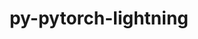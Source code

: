 ---
title: "py-pytorch-lightning"
layout: cache
categories: [package, develop]
meta: {"compilers": ["gcc@11.4.0", "none"], "num_specs": 167, "num_specs_by_stack": {"e4s": 11, "e4s-neoverse_v1": 4, "ml-darwin-aarch64-mps": 21, "ml-linux-aarch64-cpu": 33, "ml-linux-aarch64-cuda": 33, "ml-linux-x86_64-cpu": 31, "ml-linux-x86_64-cuda": 34, "root": 167}, "oss": ["sequoia", "ubuntu22.04", "ubuntu24.04"], "platforms": ["darwin", "linux"], "stacks": ["e4s", "e4s-neoverse_v1", "ml-darwin-aarch64-mps", "ml-linux-aarch64-cpu", "ml-linux-aarch64-cuda", "ml-linux-x86_64-cpu", "ml-linux-x86_64-cuda", "root"], "targets": ["aarch64", "neoverse_v1", "x86_64_v3"], "versions": ["1.5.3", "2.0.7"]}
spec_details: [{"compiler": "none", "hash": "2afbds3yz6stb7mrczzhcwknqjn3fd65", "os": "ubuntu24.04", "platform": "linux", "size": "-", "stacks": ["ml-linux-aarch64-cuda", "root"], "target": "aarch64", "variants": ["build_system=python_pip"], "versions": ["1.5.3"]}, {"compiler": "none", "hash": "2b7nzkyosefo2ufkt7k3k4jrxf6alq6r", "os": "ubuntu24.04", "platform": "linux", "size": "-", "stacks": ["ml-linux-aarch64-cuda", "root"], "target": "aarch64", "variants": ["build_system=python_pip"], "versions": ["2.0.7"]}, {"compiler": "none", "hash": "2dgoz4xaqrnf76hr2zn5sij3i7rnzjo2", "os": "ubuntu24.04", "platform": "linux", "size": "-", "stacks": ["ml-linux-x86_64-cuda", "root"], "target": "x86_64_v3", "variants": ["build_system=python_pip"], "versions": ["1.5.3"]}, {"compiler": "none", "hash": "2nfworkmccnumfcaohhqztourlml6hhp", "os": "sequoia", "platform": "darwin", "size": "-", "stacks": ["ml-darwin-aarch64-mps", "root"], "target": "aarch64", "variants": ["build_system=python_pip"], "versions": ["2.0.7"]}, {"compiler": "none", "hash": "2qdurefutwgqtovubkdujokvhhqtnbg7", "os": "ubuntu24.04", "platform": "linux", "size": "-", "stacks": ["ml-linux-x86_64-cuda", "root"], "target": "x86_64_v3", "variants": ["build_system=python_pip"], "versions": ["2.0.7"]}, {"compiler": "none", "hash": "2uz6qxc3ze5mdvrbsapakvqdpmj2gtiz", "os": "ubuntu24.04", "platform": "linux", "size": "-", "stacks": ["ml-linux-x86_64-cpu", "root"], "target": "x86_64_v3", "variants": ["build_system=python_pip"], "versions": ["1.5.3"]}, {"compiler": "none", "hash": "2vcr5rtn3zolndcjgkgcwiftovsqytot", "os": "ubuntu24.04", "platform": "linux", "size": "-", "stacks": ["ml-linux-aarch64-cpu", "root"], "target": "aarch64", "variants": ["build_system=python_pip"], "versions": ["1.5.3"]}, {"compiler": "none", "hash": "35rt2ndt2ha4ig4jem2kc6bvtaklre6u", "os": "ubuntu24.04", "platform": "linux", "size": "-", "stacks": ["ml-linux-x86_64-cpu", "root"], "target": "x86_64_v3", "variants": ["build_system=python_pip"], "versions": ["2.0.7"]}, {"compiler": "none", "hash": "37rr42poujeix23gy5z22sdierzgc6i2", "os": "ubuntu24.04", "platform": "linux", "size": "-", "stacks": ["ml-linux-x86_64-cpu", "root"], "target": "x86_64_v3", "variants": ["build_system=python_pip"], "versions": ["2.0.7"]}, {"compiler": "none", "hash": "3bfpnec2yla62mrhvhn5offhkei6qnrx", "os": "ubuntu24.04", "platform": "linux", "size": "-", "stacks": ["ml-linux-x86_64-cuda", "root"], "target": "x86_64_v3", "variants": ["build_system=python_pip"], "versions": ["1.5.3"]}, {"compiler": "none", "hash": "3exifile4gpjb674lmxvqznqgqkb2ejy", "os": "ubuntu24.04", "platform": "linux", "size": "-", "stacks": ["ml-linux-x86_64-cpu", "root"], "target": "x86_64_v3", "variants": ["build_system=python_pip"], "versions": ["2.0.7"]}, {"compiler": "none", "hash": "3js6dmmiux2qrpz5jzhrjl4x3uro3vmx", "os": "ubuntu24.04", "platform": "linux", "size": "-", "stacks": ["ml-linux-x86_64-cuda", "root"], "target": "x86_64_v3", "variants": ["build_system=python_pip"], "versions": ["2.0.7"]}, {"compiler": "none", "hash": "3nriu66kp7anaolxkxew4xgsnfwy3ytx", "os": "ubuntu24.04", "platform": "linux", "size": "-", "stacks": ["ml-linux-aarch64-cpu", "root"], "target": "aarch64", "variants": ["build_system=python_pip"], "versions": ["2.0.7"]}, {"compiler": "none", "hash": "3t53bhktmdaabxsgkpijyjpf2vdblkvq", "os": "ubuntu24.04", "platform": "linux", "size": "-", "stacks": ["ml-linux-x86_64-cuda", "root"], "target": "x86_64_v3", "variants": ["build_system=python_pip"], "versions": ["2.0.7"]}, {"compiler": "none", "hash": "465h5gb7qr3fwj2mxtv5lrycy357hjui", "os": "ubuntu24.04", "platform": "linux", "size": "-", "stacks": ["ml-linux-x86_64-cuda", "root"], "target": "x86_64_v3", "variants": ["build_system=python_pip"], "versions": ["1.5.3"]}, {"compiler": "none", "hash": "47fpz3rbw2cmbhtnkpdte4pusipnlwnu", "os": "ubuntu24.04", "platform": "linux", "size": "-", "stacks": ["ml-linux-aarch64-cuda", "root"], "target": "aarch64", "variants": ["build_system=python_pip"], "versions": ["2.0.7"]}, {"compiler": "none", "hash": "4dog43ufuz3uzuj7xtsdr3pyl33uo46s", "os": "ubuntu24.04", "platform": "linux", "size": "-", "stacks": ["ml-linux-aarch64-cuda", "root"], "target": "aarch64", "variants": ["build_system=python_pip"], "versions": ["2.0.7"]}, {"compiler": "none", "hash": "4dypehifdypj5vvcv4imwdbc63inb375", "os": "ubuntu24.04", "platform": "linux", "size": "-", "stacks": ["ml-linux-x86_64-cpu", "root"], "target": "x86_64_v3", "variants": ["build_system=python_pip"], "versions": ["2.0.7"]}, {"compiler": "none", "hash": "4fjrupaonvqo43a7xqadadtyhrf2yytm", "os": "ubuntu24.04", "platform": "linux", "size": "-", "stacks": ["ml-linux-x86_64-cuda", "root"], "target": "x86_64_v3", "variants": ["build_system=python_pip"], "versions": ["2.0.7"]}, {"compiler": "none", "hash": "4iosgehjrjnevdg6coretlm5atvzfqa5", "os": "ubuntu24.04", "platform": "linux", "size": "-", "stacks": ["ml-linux-aarch64-cpu", "root"], "target": "aarch64", "variants": ["build_system=python_pip"], "versions": ["2.0.7"]}, {"compiler": "none", "hash": "4ukm5vqeityctuzl2s4d6sj25zgjchb6", "os": "ubuntu22.04", "platform": "linux", "size": "-", "stacks": ["e4s", "root"], "target": "x86_64_v3", "variants": ["build_system=python_pip"], "versions": ["1.5.3"]}, {"compiler": "none", "hash": "56yjhzjnvbdcsht4omqxuumrr27itnvw", "os": "ubuntu24.04", "platform": "linux", "size": "-", "stacks": ["ml-linux-aarch64-cpu", "root"], "target": "aarch64", "variants": ["build_system=python_pip"], "versions": ["2.0.7"]}, {"compiler": "none", "hash": "5fkacywoscludnklpc6c3jbiqs7lzx42", "os": "ubuntu24.04", "platform": "linux", "size": "-", "stacks": ["ml-linux-x86_64-cuda", "root"], "target": "x86_64_v3", "variants": ["build_system=python_pip"], "versions": ["2.0.7"]}, {"compiler": "none", "hash": "5gw6ekuxoqyzrad2432ycyxkkhzolrl2", "os": "ubuntu24.04", "platform": "linux", "size": "-", "stacks": ["ml-linux-aarch64-cuda", "root"], "target": "aarch64", "variants": ["build_system=python_pip"], "versions": ["1.5.3"]}, {"compiler": "none", "hash": "5hjhsany2owrqn3huvgtpjsndhfmuyc7", "os": "ubuntu24.04", "platform": "linux", "size": "-", "stacks": ["ml-linux-aarch64-cpu", "root"], "target": "aarch64", "variants": ["build_system=python_pip"], "versions": ["2.0.7"]}, {"compiler": "gcc@11.4.0", "hash": "5uwadtsv2rbncmz6v7ww5jrmvbaam562", "os": "ubuntu22.04", "platform": "linux", "size": "-", "stacks": ["e4s-neoverse_v1", "root"], "target": "neoverse_v1", "variants": ["build_system=python_pip"], "versions": ["1.5.3"]}, {"compiler": "none", "hash": "5wghyhukvowspv5dybqnrjz24lwna7fk", "os": "ubuntu22.04", "platform": "linux", "size": "-", "stacks": ["e4s", "root"], "target": "x86_64_v3", "variants": ["build_system=python_pip"], "versions": ["1.5.3"]}, {"compiler": "none", "hash": "64j462fos4rhk37mkkpaihqsw4avbtkq", "os": "ubuntu24.04", "platform": "linux", "size": "-", "stacks": ["ml-linux-aarch64-cpu", "root"], "target": "aarch64", "variants": ["build_system=python_pip"], "versions": ["2.0.7"]}, {"compiler": "none", "hash": "6a7mza7xxuh66trzjgke4763qpperfrb", "os": "ubuntu24.04", "platform": "linux", "size": "-", "stacks": ["ml-linux-aarch64-cpu", "root"], "target": "aarch64", "variants": ["build_system=python_pip"], "versions": ["2.0.7"]}, {"compiler": "none", "hash": "6ed4ko22ye3ebhhjy2y364bjbigq6how", "os": "ubuntu24.04", "platform": "linux", "size": "-", "stacks": ["ml-linux-x86_64-cuda", "root"], "target": "x86_64_v3", "variants": ["build_system=python_pip"], "versions": ["2.0.7"]}, {"compiler": "none", "hash": "6jdse7bymspp5abvzgd5pj7icrkog5tb", "os": "ubuntu24.04", "platform": "linux", "size": "-", "stacks": ["ml-linux-x86_64-cuda", "root"], "target": "x86_64_v3", "variants": ["build_system=python_pip"], "versions": ["1.5.3"]}, {"compiler": "none", "hash": "6v2k2uou5wp5cqntq7bvkig667hp4p52", "os": "ubuntu24.04", "platform": "linux", "size": "-", "stacks": ["ml-linux-x86_64-cpu", "root"], "target": "x86_64_v3", "variants": ["build_system=python_pip"], "versions": ["2.0.7"]}, {"compiler": "none", "hash": "6waszs3xewudvgrtibqtd2xmenuznxgg", "os": "sequoia", "platform": "darwin", "size": "-", "stacks": ["ml-darwin-aarch64-mps", "root"], "target": "aarch64", "variants": ["build_system=python_pip"], "versions": ["2.0.7"]}, {"compiler": "none", "hash": "7fra3tgg5isbntzkpvey6lmgjrapps53", "os": "sequoia", "platform": "darwin", "size": "-", "stacks": ["ml-darwin-aarch64-mps", "root"], "target": "aarch64", "variants": ["build_system=python_pip"], "versions": ["2.0.7"]}, {"compiler": "none", "hash": "7mkk7kqncdu625ylwt5pfjhotcycerog", "os": "ubuntu24.04", "platform": "linux", "size": "-", "stacks": ["ml-linux-aarch64-cpu", "root"], "target": "aarch64", "variants": ["build_system=python_pip"], "versions": ["2.0.7"]}, {"compiler": "none", "hash": "7qm6zz5sjkj3bmorjp7gsnqd2f5uhoy5", "os": "ubuntu24.04", "platform": "linux", "size": "-", "stacks": ["ml-linux-aarch64-cpu", "root"], "target": "aarch64", "variants": ["build_system=python_pip"], "versions": ["1.5.3"]}, {"compiler": "none", "hash": "7sv7mhkwhkvcjw3cbmau35x6yhetee7c", "os": "ubuntu24.04", "platform": "linux", "size": "-", "stacks": ["ml-linux-aarch64-cpu", "root"], "target": "aarch64", "variants": ["build_system=python_pip"], "versions": ["2.0.7"]}, {"compiler": "none", "hash": "7uilam6dgij556kkpmfc5lliblq4jdxi", "os": "ubuntu22.04", "platform": "linux", "size": "-", "stacks": ["e4s", "root"], "target": "x86_64_v3", "variants": ["build_system=python_pip"], "versions": ["1.5.3"]}, {"compiler": "none", "hash": "7wbybbytbio7tdefass6ehgfvgo6w7wg", "os": "ubuntu24.04", "platform": "linux", "size": "-", "stacks": ["ml-linux-x86_64-cpu", "root"], "target": "x86_64_v3", "variants": ["build_system=python_pip"], "versions": ["1.5.3"]}, {"compiler": "none", "hash": "7ybtcjv73wweiam6vmhkw2f7dln3lhbf", "os": "ubuntu24.04", "platform": "linux", "size": "-", "stacks": ["ml-linux-x86_64-cuda", "root"], "target": "x86_64_v3", "variants": ["build_system=python_pip"], "versions": ["2.0.7"]}, {"compiler": "none", "hash": "a2cmm3ypxvfrdgdeg6a3xbqnzz4j6stf", "os": "ubuntu24.04", "platform": "linux", "size": "-", "stacks": ["ml-linux-aarch64-cpu", "root"], "target": "aarch64", "variants": ["build_system=python_pip"], "versions": ["2.0.7"]}, {"compiler": "none", "hash": "afprwzr2nlwsnlypld567lbtqszcdt6p", "os": "ubuntu24.04", "platform": "linux", "size": "-", "stacks": ["ml-linux-x86_64-cuda", "root"], "target": "x86_64_v3", "variants": ["build_system=python_pip"], "versions": ["2.0.7"]}, {"compiler": "none", "hash": "aoebzj4hen5tkbosnhtqmf2mh2ek3feq", "os": "sequoia", "platform": "darwin", "size": "-", "stacks": ["ml-darwin-aarch64-mps", "root"], "target": "aarch64", "variants": ["build_system=python_pip"], "versions": ["2.0.7"]}, {"compiler": "none", "hash": "artyzfigwmyibkhnmqpiqy5bxlutyizj", "os": "sequoia", "platform": "darwin", "size": "-", "stacks": ["ml-darwin-aarch64-mps", "root"], "target": "aarch64", "variants": ["build_system=python_pip"], "versions": ["2.0.7"]}, {"compiler": "none", "hash": "awpdg5xmi5fdt2zpmyoasy6igxf4cbki", "os": "ubuntu24.04", "platform": "linux", "size": "-", "stacks": ["ml-linux-x86_64-cpu", "root"], "target": "x86_64_v3", "variants": ["build_system=python_pip"], "versions": ["1.5.3"]}, {"compiler": "none", "hash": "b3rtfu5ol24gexp54dc5daq4lcdw4nkh", "os": "ubuntu22.04", "platform": "linux", "size": "-", "stacks": ["e4s", "root"], "target": "x86_64_v3", "variants": ["build_system=python_pip"], "versions": ["1.5.3"]}, {"compiler": "none", "hash": "b4mbyyxegdwtcjezcxwg5ltwctgt6y33", "os": "ubuntu24.04", "platform": "linux", "size": "-", "stacks": ["ml-linux-aarch64-cuda", "root"], "target": "aarch64", "variants": ["build_system=python_pip"], "versions": ["2.0.7"]}, {"compiler": "none", "hash": "b552cftbudkte4bgfic2t4pbletgmssh", "os": "ubuntu24.04", "platform": "linux", "size": "-", "stacks": ["ml-linux-x86_64-cuda", "root"], "target": "x86_64_v3", "variants": ["build_system=python_pip"], "versions": ["1.5.3"]}, {"compiler": "none", "hash": "bdbdlwjpat7snos5a6vgkosn7z4brcdh", "os": "sequoia", "platform": "darwin", "size": "-", "stacks": ["ml-darwin-aarch64-mps", "root"], "target": "aarch64", "variants": ["build_system=python_pip"], "versions": ["2.0.7"]}, {"compiler": "none", "hash": "bpkc2kbuke5bboi2xc77gjrtqyncdzlk", "os": "sequoia", "platform": "darwin", "size": "-", "stacks": ["ml-darwin-aarch64-mps", "root"], "target": "aarch64", "variants": ["build_system=python_pip"], "versions": ["2.0.7"]}, {"compiler": "none", "hash": "bvjsdw7ue4ehqfu3z2zzzbpftikt3ufm", "os": "ubuntu22.04", "platform": "linux", "size": "-", "stacks": ["e4s", "root"], "target": "x86_64_v3", "variants": ["build_system=python_pip"], "versions": ["1.5.3"]}, {"compiler": "none", "hash": "c3ml5foffp3s7o6jog7zpql7uxibun7g", "os": "ubuntu22.04", "platform": "linux", "size": "-", "stacks": ["e4s", "root"], "target": "x86_64_v3", "variants": ["build_system=python_pip"], "versions": ["1.5.3"]}, {"compiler": "none", "hash": "cceekxvazxm47tv4yzhwvpj7ybovsgs7", "os": "ubuntu24.04", "platform": "linux", "size": "-", "stacks": ["ml-linux-x86_64-cuda", "root"], "target": "x86_64_v3", "variants": ["build_system=python_pip"], "versions": ["2.0.7"]}, {"compiler": "none", "hash": "cf3kbckr6yb4xaxpag3m4ls5xzdxgntv", "os": "ubuntu24.04", "platform": "linux", "size": "-", "stacks": ["ml-linux-aarch64-cuda", "root"], "target": "aarch64", "variants": ["build_system=python_pip"], "versions": ["2.0.7"]}, {"compiler": "none", "hash": "cjfgfg6mzlwmqputuanlkr3xazbapk26", "os": "ubuntu24.04", "platform": "linux", "size": "-", "stacks": ["ml-linux-x86_64-cpu", "root"], "target": "x86_64_v3", "variants": ["build_system=python_pip"], "versions": ["2.0.7"]}, {"compiler": "none", "hash": "cnuj5qpqfxqdar2ag2nozgcalyljf2ns", "os": "ubuntu24.04", "platform": "linux", "size": "-", "stacks": ["ml-linux-aarch64-cpu", "root"], "target": "aarch64", "variants": ["build_system=python_pip"], "versions": ["1.5.3"]}, {"compiler": "gcc@11.4.0", "hash": "csgsvxajb5pwqjklruwlo2et5fv56cxq", "os": "ubuntu22.04", "platform": "linux", "size": "-", "stacks": ["e4s-neoverse_v1", "root"], "target": "neoverse_v1", "variants": ["build_system=python_pip"], "versions": ["1.5.3"]}, {"compiler": "none", "hash": "cwtamchlskiylsz76otcuta7r4uf6fsc", "os": "ubuntu24.04", "platform": "linux", "size": "-", "stacks": ["ml-linux-x86_64-cpu", "root"], "target": "x86_64_v3", "variants": ["build_system=python_pip"], "versions": ["2.0.7"]}, {"compiler": "none", "hash": "d55hrdfzan22ie2vy5pyk75tdhydcwm6", "os": "ubuntu24.04", "platform": "linux", "size": "-", "stacks": ["ml-linux-x86_64-cpu", "root"], "target": "x86_64_v3", "variants": ["build_system=python_pip"], "versions": ["1.5.3"]}, {"compiler": "none", "hash": "d5rsbwaplh66pryyuumoifp3qzcg5kma", "os": "ubuntu24.04", "platform": "linux", "size": "-", "stacks": ["ml-linux-aarch64-cpu", "root"], "target": "aarch64", "variants": ["build_system=python_pip"], "versions": ["1.5.3"]}, {"compiler": "none", "hash": "dsgujrdbgxa5tt5zbhkc2ggybmhnr2uh", "os": "ubuntu24.04", "platform": "linux", "size": "-", "stacks": ["ml-linux-aarch64-cpu", "root"], "target": "aarch64", "variants": ["build_system=python_pip"], "versions": ["2.0.7"]}, {"compiler": "none", "hash": "dvdsgqem7qpebxmgqjzgjzmxoc3hg4cb", "os": "ubuntu24.04", "platform": "linux", "size": "-", "stacks": ["ml-linux-aarch64-cpu", "root"], "target": "aarch64", "variants": ["build_system=python_pip"], "versions": ["2.0.7"]}, {"compiler": "none", "hash": "e7bk3gykfboi2wyp67tlgisabnpgg2vn", "os": "ubuntu24.04", "platform": "linux", "size": "-", "stacks": ["ml-linux-aarch64-cuda", "root"], "target": "aarch64", "variants": ["build_system=python_pip"], "versions": ["2.0.7"]}, {"compiler": "none", "hash": "efkrd67jcbtgejkh2djn5ljmgmbdirwi", "os": "ubuntu24.04", "platform": "linux", "size": "-", "stacks": ["ml-linux-x86_64-cpu", "root"], "target": "x86_64_v3", "variants": ["build_system=python_pip"], "versions": ["1.5.3"]}, {"compiler": "none", "hash": "eoocmehowfgdnbbmtmjaflykegmnoazg", "os": "ubuntu24.04", "platform": "linux", "size": "-", "stacks": ["ml-linux-aarch64-cuda", "root"], "target": "aarch64", "variants": ["build_system=python_pip"], "versions": ["2.0.7"]}, {"compiler": "none", "hash": "esstqxriarysl2uo3zudpa4nud57546j", "os": "ubuntu24.04", "platform": "linux", "size": "-", "stacks": ["ml-linux-x86_64-cuda", "root"], "target": "x86_64_v3", "variants": ["build_system=python_pip"], "versions": ["2.0.7"]}, {"compiler": "none", "hash": "evzxqc3uz2yjfl2lurekjaydz5dgc24u", "os": "ubuntu24.04", "platform": "linux", "size": "-", "stacks": ["ml-linux-aarch64-cuda", "root"], "target": "aarch64", "variants": ["build_system=python_pip"], "versions": ["2.0.7"]}, {"compiler": "none", "hash": "fhmzvsmwws6ktyiyhj3fszgc2cm7gn2u", "os": "ubuntu24.04", "platform": "linux", "size": "-", "stacks": ["ml-linux-aarch64-cpu", "root"], "target": "aarch64", "variants": ["build_system=python_pip"], "versions": ["2.0.7"]}, {"compiler": "none", "hash": "fjvbqatmvdv362byqymy4t7jgavqen4u", "os": "ubuntu24.04", "platform": "linux", "size": "-", "stacks": ["ml-linux-aarch64-cuda", "root"], "target": "aarch64", "variants": ["build_system=python_pip"], "versions": ["1.5.3"]}, {"compiler": "none", "hash": "follda763tdcyhfmoxb3bxcafhcccghm", "os": "ubuntu24.04", "platform": "linux", "size": "-", "stacks": ["ml-linux-aarch64-cuda", "root"], "target": "aarch64", "variants": ["build_system=python_pip"], "versions": ["2.0.7"]}, {"compiler": "none", "hash": "fxvwibjpcrfv6n6mk5zgvn5yezliiaid", "os": "ubuntu24.04", "platform": "linux", "size": "-", "stacks": ["ml-linux-aarch64-cuda", "root"], "target": "aarch64", "variants": ["build_system=python_pip"], "versions": ["1.5.3"]}, {"compiler": "none", "hash": "g6anudoknt5bgrs7t3nv45hos3xwixp5", "os": "ubuntu24.04", "platform": "linux", "size": "-", "stacks": ["ml-linux-aarch64-cuda", "root"], "target": "aarch64", "variants": ["build_system=python_pip"], "versions": ["1.5.3"]}, {"compiler": "none", "hash": "gcz55sipfs7v22rkjek42qenltul2ntf", "os": "ubuntu24.04", "platform": "linux", "size": "-", "stacks": ["ml-linux-aarch64-cpu", "root"], "target": "aarch64", "variants": ["build_system=python_pip"], "versions": ["1.5.3"]}, {"compiler": "none", "hash": "ge5sjdcqdt6bffodedutdgovdzexarwp", "os": "ubuntu24.04", "platform": "linux", "size": "-", "stacks": ["ml-linux-aarch64-cpu", "root"], "target": "aarch64", "variants": ["build_system=python_pip"], "versions": ["2.0.7"]}, {"compiler": "none", "hash": "gmdifuwiidpj2vsu4qmwxkjr6q7iwylj", "os": "ubuntu24.04", "platform": "linux", "size": "-", "stacks": ["ml-linux-x86_64-cpu", "root"], "target": "x86_64_v3", "variants": ["build_system=python_pip"], "versions": ["2.0.7"]}, {"compiler": "none", "hash": "gnder4rs7qceezg34hqekep4bltf5gtb", "os": "ubuntu24.04", "platform": "linux", "size": "-", "stacks": ["ml-linux-x86_64-cuda", "root"], "target": "x86_64_v3", "variants": ["build_system=python_pip"], "versions": ["2.0.7"]}, {"compiler": "none", "hash": "gux27z2hyrlxpo7tumlsxzrwzwmgs7gr", "os": "ubuntu24.04", "platform": "linux", "size": "-", "stacks": ["ml-linux-x86_64-cuda", "root"], "target": "x86_64_v3", "variants": ["build_system=python_pip"], "versions": ["1.5.3"]}, {"compiler": "none", "hash": "gvo4sy5ssfwe7kj4tgzwrat45dkkskvo", "os": "sequoia", "platform": "darwin", "size": "-", "stacks": ["ml-darwin-aarch64-mps", "root"], "target": "aarch64", "variants": ["build_system=python_pip"], "versions": ["2.0.7"]}, {"compiler": "none", "hash": "gwqzpx3zvrvt5fjfze4hn2o2qbrtf73q", "os": "ubuntu24.04", "platform": "linux", "size": "-", "stacks": ["ml-linux-aarch64-cuda", "root"], "target": "aarch64", "variants": ["build_system=python_pip"], "versions": ["2.0.7"]}, {"compiler": "none", "hash": "h2xty3pydatp6s4xf6ugwidwakmpszph", "os": "ubuntu24.04", "platform": "linux", "size": "-", "stacks": ["ml-linux-aarch64-cpu", "root"], "target": "aarch64", "variants": ["build_system=python_pip"], "versions": ["2.0.7"]}, {"compiler": "none", "hash": "hcvikfrooapuucebpc7tip372oerwtga", "os": "ubuntu24.04", "platform": "linux", "size": "-", "stacks": ["ml-linux-x86_64-cpu", "root"], "target": "x86_64_v3", "variants": ["build_system=python_pip"], "versions": ["2.0.7"]}, {"compiler": "none", "hash": "hy23fcqtoclzutdb5qtlntlydw6zhubj", "os": "ubuntu24.04", "platform": "linux", "size": "-", "stacks": ["ml-linux-aarch64-cuda", "root"], "target": "aarch64", "variants": ["build_system=python_pip"], "versions": ["2.0.7"]}, {"compiler": "none", "hash": "hyw6ud5uggvvunlsmycsthl5fewduhsw", "os": "ubuntu24.04", "platform": "linux", "size": "-", "stacks": ["ml-linux-aarch64-cpu", "root"], "target": "aarch64", "variants": ["build_system=python_pip"], "versions": ["2.0.7"]}, {"compiler": "none", "hash": "i65he6g7ohb2n6rtr5qb3kesk5pq3m3v", "os": "sequoia", "platform": "darwin", "size": "-", "stacks": ["ml-darwin-aarch64-mps", "root"], "target": "aarch64", "variants": ["build_system=python_pip"], "versions": ["2.0.7"]}, {"compiler": "none", "hash": "ib4fcyke42rf6thyxlyal4eveuemog72", "os": "sequoia", "platform": "darwin", "size": "-", "stacks": ["ml-darwin-aarch64-mps", "root"], "target": "aarch64", "variants": ["build_system=python_pip"], "versions": ["2.0.7"]}, {"compiler": "none", "hash": "if4vuswloi2zrejwt2snjsy2wc3g6h4d", "os": "ubuntu24.04", "platform": "linux", "size": "-", "stacks": ["ml-linux-aarch64-cpu", "root"], "target": "aarch64", "variants": ["build_system=python_pip"], "versions": ["2.0.7"]}, {"compiler": "none", "hash": "ip3jnwcreokfcz3lb72wnca74nwkfuvw", "os": "ubuntu24.04", "platform": "linux", "size": "-", "stacks": ["ml-linux-x86_64-cuda", "root"], "target": "x86_64_v3", "variants": ["build_system=python_pip"], "versions": ["2.0.7"]}, {"compiler": "none", "hash": "ir4gv3jh2ayhqo6xtair7jqclxeilaup", "os": "ubuntu24.04", "platform": "linux", "size": "-", "stacks": ["ml-linux-x86_64-cpu", "root"], "target": "x86_64_v3", "variants": ["build_system=python_pip"], "versions": ["2.0.7"]}, {"compiler": "none", "hash": "j7ijxbihccvuvt62i6yvw2gqmb26pyea", "os": "ubuntu24.04", "platform": "linux", "size": "-", "stacks": ["ml-linux-x86_64-cpu", "root"], "target": "x86_64_v3", "variants": ["build_system=python_pip"], "versions": ["2.0.7"]}, {"compiler": "none", "hash": "jgel4sujuev2n56qteknc6id2avse73i", "os": "ubuntu24.04", "platform": "linux", "size": "-", "stacks": ["ml-linux-aarch64-cpu", "root"], "target": "aarch64", "variants": ["build_system=python_pip"], "versions": ["2.0.7"]}, {"compiler": "none", "hash": "jkbk42uij27iadzi53rak6z2smo5lpg4", "os": "ubuntu24.04", "platform": "linux", "size": "-", "stacks": ["ml-linux-aarch64-cpu", "root"], "target": "aarch64", "variants": ["build_system=python_pip"], "versions": ["1.5.3"]}, {"compiler": "none", "hash": "jl26s4wk7r76ykys3caunp64nrjvkmvf", "os": "ubuntu24.04", "platform": "linux", "size": "-", "stacks": ["ml-linux-aarch64-cpu", "root"], "target": "aarch64", "variants": ["build_system=python_pip"], "versions": ["2.0.7"]}, {"compiler": "none", "hash": "jnb4m5hmi2zglm6hhirn6nesxlcg56j2", "os": "sequoia", "platform": "darwin", "size": "-", "stacks": ["ml-darwin-aarch64-mps", "root"], "target": "aarch64", "variants": ["build_system=python_pip"], "versions": ["2.0.7"]}, {"compiler": "none", "hash": "jrfrar2jhmfrumdupa55m5rjhdu7axob", "os": "sequoia", "platform": "darwin", "size": "-", "stacks": ["ml-darwin-aarch64-mps", "root"], "target": "aarch64", "variants": ["build_system=python_pip"], "versions": ["2.0.7"]}, {"compiler": "none", "hash": "jtqybwsari4wkt7errk5htb3wvct7ypv", "os": "ubuntu24.04", "platform": "linux", "size": "-", "stacks": ["ml-linux-aarch64-cuda", "root"], "target": "aarch64", "variants": ["build_system=python_pip"], "versions": ["2.0.7"]}, {"compiler": "none", "hash": "jvrrt5wvzbrklaupeoor55x3k2qlscq4", "os": "ubuntu24.04", "platform": "linux", "size": "-", "stacks": ["ml-linux-x86_64-cpu", "root"], "target": "x86_64_v3", "variants": ["build_system=python_pip"], "versions": ["2.0.7"]}, {"compiler": "none", "hash": "kak3a7t64wdul7iq7hskt2rlhnpydwe5", "os": "ubuntu24.04", "platform": "linux", "size": "-", "stacks": ["ml-linux-aarch64-cuda", "root"], "target": "aarch64", "variants": ["build_system=python_pip"], "versions": ["1.5.3"]}, {"compiler": "none", "hash": "kcca2rmy4yp2olwshfm7g7k7s5pukkuh", "os": "ubuntu24.04", "platform": "linux", "size": "-", "stacks": ["ml-linux-aarch64-cpu", "root"], "target": "aarch64", "variants": ["build_system=python_pip"], "versions": ["2.0.7"]}, {"compiler": "none", "hash": "kcp6kbvhbokozubeuzkmwhjfqiid6ii3", "os": "ubuntu24.04", "platform": "linux", "size": "-", "stacks": ["ml-linux-aarch64-cpu", "root"], "target": "aarch64", "variants": ["build_system=python_pip"], "versions": ["2.0.7"]}, {"compiler": "none", "hash": "koduefe4qdx6bb3k2zpkucte3udhzhls", "os": "ubuntu24.04", "platform": "linux", "size": "-", "stacks": ["ml-linux-x86_64-cuda", "root"], "target": "x86_64_v3", "variants": ["build_system=python_pip"], "versions": ["2.0.7"]}, {"compiler": "gcc@11.4.0", "hash": "kt7ny36wg7bt7bwxombphhp7petq2etu", "os": "ubuntu22.04", "platform": "linux", "size": "-", "stacks": ["e4s-neoverse_v1", "root"], "target": "neoverse_v1", "variants": ["build_system=python_pip"], "versions": ["1.5.3"]}, {"compiler": "none", "hash": "l2yt67ehoanam4p7pdbob5rqipyru2rn", "os": "ubuntu24.04", "platform": "linux", "size": "-", "stacks": ["ml-linux-aarch64-cuda", "root"], "target": "aarch64", "variants": ["build_system=python_pip"], "versions": ["1.5.3"]}, {"compiler": "none", "hash": "l42owr4dijeq46f4jgzjno4gxrlacuwb", "os": "ubuntu24.04", "platform": "linux", "size": "-", "stacks": ["ml-linux-aarch64-cpu", "root"], "target": "aarch64", "variants": ["build_system=python_pip"], "versions": ["1.5.3"]}, {"compiler": "none", "hash": "l7k6gkcrkc7e2yckk423vu7hmkklcvvl", "os": "ubuntu24.04", "platform": "linux", "size": "-", "stacks": ["ml-linux-x86_64-cuda", "root"], "target": "x86_64_v3", "variants": ["build_system=python_pip"], "versions": ["1.5.3"]}, {"compiler": "none", "hash": "la7zva5xvxd3jothxxmjr3uicmqdvwqn", "os": "ubuntu24.04", "platform": "linux", "size": "-", "stacks": ["ml-linux-aarch64-cuda", "root"], "target": "aarch64", "variants": ["build_system=python_pip"], "versions": ["1.5.3"]}, {"compiler": "none", "hash": "lcgd7zadaojm2sqgbfaolpcnf2tzkwxi", "os": "ubuntu24.04", "platform": "linux", "size": "-", "stacks": ["ml-linux-x86_64-cpu", "root"], "target": "x86_64_v3", "variants": ["build_system=python_pip"], "versions": ["2.0.7"]}, {"compiler": "none", "hash": "ldin7vmiwbdzdf5aigfsbjc6qz6guk4n", "os": "ubuntu24.04", "platform": "linux", "size": "-", "stacks": ["ml-linux-aarch64-cuda", "root"], "target": "aarch64", "variants": ["build_system=python_pip"], "versions": ["2.0.7"]}, {"compiler": "none", "hash": "lgywww2pvb7mij67gebufcfeiiyidkaw", "os": "ubuntu24.04", "platform": "linux", "size": "-", "stacks": ["ml-linux-aarch64-cuda", "root"], "target": "aarch64", "variants": ["build_system=python_pip"], "versions": ["2.0.7"]}, {"compiler": "none", "hash": "ljme3mckb6umufbpwvfcye3o5ask6stv", "os": "ubuntu24.04", "platform": "linux", "size": "-", "stacks": ["ml-linux-aarch64-cpu", "root"], "target": "aarch64", "variants": ["build_system=python_pip"], "versions": ["1.5.3"]}, {"compiler": "none", "hash": "mjvprx3hrw4jhbk7o3r3qaaad4h4hptd", "os": "ubuntu24.04", "platform": "linux", "size": "-", "stacks": ["ml-linux-x86_64-cpu", "root"], "target": "x86_64_v3", "variants": ["build_system=python_pip"], "versions": ["2.0.7"]}, {"compiler": "gcc@11.4.0", "hash": "mkjl5sfzmohlrppnqanq6o4cgg6xkmmh", "os": "ubuntu22.04", "platform": "linux", "size": "-", "stacks": ["e4s-neoverse_v1", "root"], "target": "neoverse_v1", "variants": ["build_system=python_pip"], "versions": ["1.5.3"]}, {"compiler": "none", "hash": "mmb6yzawdtpphrzqsjgnkqxviq4xw4op", "os": "ubuntu24.04", "platform": "linux", "size": "-", "stacks": ["ml-linux-x86_64-cpu", "root"], "target": "x86_64_v3", "variants": ["build_system=python_pip"], "versions": ["2.0.7"]}, {"compiler": "none", "hash": "mumwywcb7ubc5th2cnfxfysamjjj2j4g", "os": "ubuntu24.04", "platform": "linux", "size": "-", "stacks": ["ml-linux-aarch64-cpu", "root"], "target": "aarch64", "variants": ["build_system=python_pip"], "versions": ["1.5.3"]}, {"compiler": "none", "hash": "nahaba7fml2va37frg25ty4s747pz5f7", "os": "ubuntu24.04", "platform": "linux", "size": "-", "stacks": ["ml-linux-x86_64-cpu", "root"], "target": "x86_64_v3", "variants": ["build_system=python_pip"], "versions": ["2.0.7"]}, {"compiler": "none", "hash": "nuaiieubsyzosuuzyzezelk5kvheuwoi", "os": "ubuntu24.04", "platform": "linux", "size": "-", "stacks": ["ml-linux-x86_64-cpu", "root"], "target": "x86_64_v3", "variants": ["build_system=python_pip"], "versions": ["2.0.7"]}, {"compiler": "none", "hash": "nwxdcnmrxu7hkifzxegz7mxplpro5okc", "os": "ubuntu24.04", "platform": "linux", "size": "-", "stacks": ["ml-linux-aarch64-cpu", "root"], "target": "aarch64", "variants": ["build_system=python_pip"], "versions": ["2.0.7"]}, {"compiler": "none", "hash": "nx3wt4y37huejn3irpucq27epy22qdat", "os": "ubuntu24.04", "platform": "linux", "size": "-", "stacks": ["ml-linux-aarch64-cuda", "root"], "target": "aarch64", "variants": ["build_system=python_pip"], "versions": ["2.0.7"]}, {"compiler": "none", "hash": "nxj27oxixpgjj56f6jximd3ala4jjewq", "os": "ubuntu24.04", "platform": "linux", "size": "-", "stacks": ["ml-linux-aarch64-cuda", "root"], "target": "aarch64", "variants": ["build_system=python_pip"], "versions": ["2.0.7"]}, {"compiler": "none", "hash": "nyrrv2z5n2n42vum3gf6j6qboydxpijs", "os": "sequoia", "platform": "darwin", "size": "-", "stacks": ["ml-darwin-aarch64-mps", "root"], "target": "aarch64", "variants": ["build_system=python_pip"], "versions": ["2.0.7"]}, {"compiler": "none", "hash": "o3yvw7z2ttc74yoxls2x6mimjvvsrylc", "os": "ubuntu24.04", "platform": "linux", "size": "-", "stacks": ["ml-linux-x86_64-cuda", "root"], "target": "x86_64_v3", "variants": ["build_system=python_pip"], "versions": ["2.0.7"]}, {"compiler": "none", "hash": "oml3guce474cjmuecbckjn5nhjxzdulc", "os": "sequoia", "platform": "darwin", "size": "-", "stacks": ["ml-darwin-aarch64-mps", "root"], "target": "aarch64", "variants": ["build_system=python_pip"], "versions": ["2.0.7"]}, {"compiler": "none", "hash": "oz52xeysmpvner7entm2m7ef6u4un6x3", "os": "ubuntu24.04", "platform": "linux", "size": "-", "stacks": ["ml-linux-x86_64-cpu", "root"], "target": "x86_64_v3", "variants": ["build_system=python_pip"], "versions": ["2.0.7"]}, {"compiler": "none", "hash": "puzvji4jit636oygg2g6dqtcbp6xgtye", "os": "ubuntu24.04", "platform": "linux", "size": "-", "stacks": ["ml-linux-aarch64-cpu", "root"], "target": "aarch64", "variants": ["build_system=python_pip"], "versions": ["1.5.3"]}, {"compiler": "none", "hash": "qar5jnmcqotiha2sdd25fnjox6lenaln", "os": "ubuntu22.04", "platform": "linux", "size": "-", "stacks": ["e4s", "root"], "target": "x86_64_v3", "variants": ["build_system=python_pip"], "versions": ["1.5.3"]}, {"compiler": "none", "hash": "qdssxfiohe52dcyey63s2g6pnpojhgq5", "os": "ubuntu24.04", "platform": "linux", "size": "-", "stacks": ["ml-linux-x86_64-cuda", "root"], "target": "x86_64_v3", "variants": ["build_system=python_pip"], "versions": ["2.0.7"]}, {"compiler": "none", "hash": "qnzpccgoakwje6nqcy3nxgaqtr5mzadc", "os": "ubuntu24.04", "platform": "linux", "size": "-", "stacks": ["ml-linux-aarch64-cuda", "root"], "target": "aarch64", "variants": ["build_system=python_pip"], "versions": ["2.0.7"]}, {"compiler": "none", "hash": "rhc4vrgcnonbtwuugcprcj5o6cad4nu4", "os": "ubuntu24.04", "platform": "linux", "size": "-", "stacks": ["ml-linux-x86_64-cpu", "root"], "target": "x86_64_v3", "variants": ["build_system=python_pip"], "versions": ["2.0.7"]}, {"compiler": "none", "hash": "rldyqg4tjealbp4c5psup4mbidvd4qvo", "os": "ubuntu24.04", "platform": "linux", "size": "-", "stacks": ["ml-linux-x86_64-cuda", "root"], "target": "x86_64_v3", "variants": ["build_system=python_pip"], "versions": ["2.0.7"]}, {"compiler": "none", "hash": "rm56c6np6iq2koqf5kpkkiem73ubxzee", "os": "ubuntu24.04", "platform": "linux", "size": "-", "stacks": ["ml-linux-x86_64-cuda", "root"], "target": "x86_64_v3", "variants": ["build_system=python_pip"], "versions": ["2.0.7"]}, {"compiler": "none", "hash": "rpuijjeqdixwixwa4kpevq5tzpzimv2b", "os": "ubuntu24.04", "platform": "linux", "size": "-", "stacks": ["ml-linux-x86_64-cpu", "root"], "target": "x86_64_v3", "variants": ["build_system=python_pip"], "versions": ["1.5.3"]}, {"compiler": "none", "hash": "rw7gv4uwnqv7smhjd2cg4amebwurlx7q", "os": "ubuntu24.04", "platform": "linux", "size": "-", "stacks": ["ml-linux-x86_64-cpu", "root"], "target": "x86_64_v3", "variants": ["build_system=python_pip"], "versions": ["2.0.7"]}, {"compiler": "none", "hash": "sbqupvkoitvg4okqjli46opiplb2cmy4", "os": "ubuntu24.04", "platform": "linux", "size": "-", "stacks": ["ml-linux-aarch64-cpu", "root"], "target": "aarch64", "variants": ["build_system=python_pip"], "versions": ["2.0.7"]}, {"compiler": "none", "hash": "scgucz3nyvmaorrr3wtv7ic5gs3c4dwp", "os": "ubuntu24.04", "platform": "linux", "size": "-", "stacks": ["ml-linux-aarch64-cuda", "root"], "target": "aarch64", "variants": ["build_system=python_pip"], "versions": ["1.5.3"]}, {"compiler": "none", "hash": "sjbnnxj6idbt7mbwubroeogwriexmaie", "os": "sequoia", "platform": "darwin", "size": "-", "stacks": ["ml-darwin-aarch64-mps", "root"], "target": "aarch64", "variants": ["build_system=python_pip"], "versions": ["2.0.7"]}, {"compiler": "none", "hash": "sm32ks3dfzrut6clt42x4mcdqybekeaw", "os": "sequoia", "platform": "darwin", "size": "-", "stacks": ["ml-darwin-aarch64-mps", "root"], "target": "aarch64", "variants": ["build_system=python_pip"], "versions": ["2.0.7"]}, {"compiler": "none", "hash": "sooyytey6kg7xpgkhtrcy5c4ssqu62fi", "os": "sequoia", "platform": "darwin", "size": "-", "stacks": ["ml-darwin-aarch64-mps", "root"], "target": "aarch64", "variants": ["build_system=python_pip"], "versions": ["2.0.7"]}, {"compiler": "none", "hash": "stv6c5wvxzytnmsoltn6igpk3rdypbua", "os": "ubuntu24.04", "platform": "linux", "size": "-", "stacks": ["ml-linux-x86_64-cpu", "root"], "target": "x86_64_v3", "variants": ["build_system=python_pip"], "versions": ["2.0.7"]}, {"compiler": "none", "hash": "suy2yyqrmh562fexiszeyb6o45r2dknk", "os": "ubuntu22.04", "platform": "linux", "size": "-", "stacks": ["e4s", "root"], "target": "x86_64_v3", "variants": ["build_system=python_pip"], "versions": ["1.5.3"]}, {"compiler": "none", "hash": "t4mgsghmypee44nbgzuuz5yzgivwx4q3", "os": "ubuntu24.04", "platform": "linux", "size": "-", "stacks": ["ml-linux-aarch64-cuda", "root"], "target": "aarch64", "variants": ["build_system=python_pip"], "versions": ["2.0.7"]}, {"compiler": "none", "hash": "tfeyl2ghezuyzvqco7qvhyusnntfkznu", "os": "ubuntu24.04", "platform": "linux", "size": "-", "stacks": ["ml-linux-x86_64-cuda", "root"], "target": "x86_64_v3", "variants": ["build_system=python_pip"], "versions": ["1.5.3"]}, {"compiler": "none", "hash": "thd4rcg36vm5qej2ffnpmwml2dg5tg5z", "os": "ubuntu24.04", "platform": "linux", "size": "-", "stacks": ["ml-linux-x86_64-cuda", "root"], "target": "x86_64_v3", "variants": ["build_system=python_pip"], "versions": ["1.5.3"]}, {"compiler": "none", "hash": "tijupatir3inyehtywiuuylqqqjqyafk", "os": "ubuntu24.04", "platform": "linux", "size": "-", "stacks": ["ml-linux-x86_64-cpu", "root"], "target": "x86_64_v3", "variants": ["build_system=python_pip"], "versions": ["1.5.3"]}, {"compiler": "none", "hash": "tu5hdx2wdaesy5g6b7hgmgd4yryc2g6m", "os": "sequoia", "platform": "darwin", "size": "-", "stacks": ["ml-darwin-aarch64-mps", "root"], "target": "aarch64", "variants": ["build_system=python_pip"], "versions": ["2.0.7"]}, {"compiler": "none", "hash": "txslaxnybcu36hqixuqdzcmmapwtwufr", "os": "ubuntu24.04", "platform": "linux", "size": "-", "stacks": ["ml-linux-x86_64-cuda", "root"], "target": "x86_64_v3", "variants": ["build_system=python_pip"], "versions": ["2.0.7"]}, {"compiler": "none", "hash": "u4icvauf5mmufe4ppsxylw6zsocsqucn", "os": "ubuntu24.04", "platform": "linux", "size": "-", "stacks": ["ml-linux-x86_64-cuda", "root"], "target": "x86_64_v3", "variants": ["build_system=python_pip"], "versions": ["1.5.3"]}, {"compiler": "none", "hash": "u6jynxzefoov5mjbvgpcmtx5da65xsqi", "os": "ubuntu24.04", "platform": "linux", "size": "-", "stacks": ["ml-linux-x86_64-cuda", "root"], "target": "x86_64_v3", "variants": ["build_system=python_pip"], "versions": ["2.0.7"]}, {"compiler": "none", "hash": "uu5dbwxtoe4qq3vijtz7tq7lnbit4zj2", "os": "ubuntu24.04", "platform": "linux", "size": "-", "stacks": ["ml-linux-x86_64-cuda", "root"], "target": "x86_64_v3", "variants": ["build_system=python_pip"], "versions": ["2.0.7"]}, {"compiler": "none", "hash": "uychdhfuwq5w2nzm6birkww6htqswnxz", "os": "sequoia", "platform": "darwin", "size": "-", "stacks": ["ml-darwin-aarch64-mps", "root"], "target": "aarch64", "variants": ["build_system=python_pip"], "versions": ["2.0.7"]}, {"compiler": "none", "hash": "v2wkn3vyhfwxpyeoh5cgbrlw452lplz6", "os": "sequoia", "platform": "darwin", "size": "-", "stacks": ["ml-darwin-aarch64-mps", "root"], "target": "aarch64", "variants": ["build_system=python_pip"], "versions": ["2.0.7"]}, {"compiler": "none", "hash": "vb73mqdsdue5x2xsmckab3bvvpakk75u", "os": "ubuntu24.04", "platform": "linux", "size": "-", "stacks": ["ml-linux-x86_64-cuda", "root"], "target": "x86_64_v3", "variants": ["build_system=python_pip"], "versions": ["1.5.3"]}, {"compiler": "none", "hash": "vltf3ilmigpuma7ubtpgyo6vrpfvd7pn", "os": "ubuntu24.04", "platform": "linux", "size": "-", "stacks": ["ml-linux-aarch64-cuda", "root"], "target": "aarch64", "variants": ["build_system=python_pip"], "versions": ["1.5.3"]}, {"compiler": "none", "hash": "vpgl4yfnwdf5ir7dfrdjl75qym45amfs", "os": "ubuntu24.04", "platform": "linux", "size": "-", "stacks": ["ml-linux-x86_64-cuda", "root"], "target": "x86_64_v3", "variants": ["build_system=python_pip"], "versions": ["2.0.7"]}, {"compiler": "none", "hash": "vvscw6x4336p4ceqqjak4x6xedps3rrw", "os": "ubuntu24.04", "platform": "linux", "size": "-", "stacks": ["ml-linux-aarch64-cuda", "root"], "target": "aarch64", "variants": ["build_system=python_pip"], "versions": ["2.0.7"]}, {"compiler": "none", "hash": "vxeeaufxncopdgl3njhyr4bpjpgacyq4", "os": "ubuntu24.04", "platform": "linux", "size": "-", "stacks": ["ml-linux-x86_64-cpu", "root"], "target": "x86_64_v3", "variants": ["build_system=python_pip"], "versions": ["1.5.3"]}, {"compiler": "none", "hash": "vynhllsdfqal5bvxzf27ty6prxckm5m7", "os": "ubuntu24.04", "platform": "linux", "size": "-", "stacks": ["ml-linux-x86_64-cuda", "root"], "target": "x86_64_v3", "variants": ["build_system=python_pip"], "versions": ["2.0.7"]}, {"compiler": "none", "hash": "ws5vztkgsczokyklikstd5ngkbsj3f2n", "os": "ubuntu24.04", "platform": "linux", "size": "-", "stacks": ["ml-linux-aarch64-cuda", "root"], "target": "aarch64", "variants": ["build_system=python_pip"], "versions": ["2.0.7"]}, {"compiler": "none", "hash": "wsjupmspj55fgy66xdq2kl3vjsp5oeko", "os": "ubuntu24.04", "platform": "linux", "size": "-", "stacks": ["ml-linux-aarch64-cpu", "root"], "target": "aarch64", "variants": ["build_system=python_pip"], "versions": ["1.5.3"]}, {"compiler": "none", "hash": "xdhndjaubihij4jnsefslguxtzlus3m4", "os": "ubuntu24.04", "platform": "linux", "size": "-", "stacks": ["ml-linux-aarch64-cuda", "root"], "target": "aarch64", "variants": ["build_system=python_pip"], "versions": ["1.5.3"]}, {"compiler": "none", "hash": "xm4w34u5gmetugqhyndx5kqft7xf7xpo", "os": "sequoia", "platform": "darwin", "size": "-", "stacks": ["ml-darwin-aarch64-mps", "root"], "target": "aarch64", "variants": ["build_system=python_pip"], "versions": ["2.0.7"]}, {"compiler": "none", "hash": "ymh7rfhbvo5faxefvfkjthzsq5jzdcvm", "os": "ubuntu24.04", "platform": "linux", "size": "-", "stacks": ["ml-linux-x86_64-cpu", "root"], "target": "x86_64_v3", "variants": ["build_system=python_pip"], "versions": ["1.5.3"]}, {"compiler": "none", "hash": "ynlf7chdfrv6lmqs4xysedisk2z7wtgm", "os": "ubuntu22.04", "platform": "linux", "size": "-", "stacks": ["e4s", "root"], "target": "x86_64_v3", "variants": ["build_system=python_pip"], "versions": ["1.5.3"]}, {"compiler": "none", "hash": "ypnwyikurqyq3yi5ou5svdonxplbwsxh", "os": "ubuntu24.04", "platform": "linux", "size": "-", "stacks": ["ml-linux-x86_64-cuda", "root"], "target": "x86_64_v3", "variants": ["build_system=python_pip"], "versions": ["2.0.7"]}, {"compiler": "none", "hash": "yvejvg4qg7wlqhbkwn2ypbufpy56hy3z", "os": "ubuntu24.04", "platform": "linux", "size": "-", "stacks": ["ml-linux-aarch64-cuda", "root"], "target": "aarch64", "variants": ["build_system=python_pip"], "versions": ["2.0.7"]}, {"compiler": "none", "hash": "z3gpj3x7h6qkmmyagutsq4tu6ogj3obd", "os": "ubuntu22.04", "platform": "linux", "size": "-", "stacks": ["e4s", "root"], "target": "x86_64_v3", "variants": ["build_system=python_pip"], "versions": ["1.5.3"]}, {"compiler": "none", "hash": "z4ygq5y23ryhppoemksqbzsdnmjl6uea", "os": "ubuntu22.04", "platform": "linux", "size": "-", "stacks": ["e4s", "root"], "target": "x86_64_v3", "variants": ["build_system=python_pip"], "versions": ["1.5.3"]}, {"compiler": "none", "hash": "zasy2b6flgd27unoinp34j4byhjclfsm", "os": "ubuntu24.04", "platform": "linux", "size": "-", "stacks": ["ml-linux-aarch64-cuda", "root"], "target": "aarch64", "variants": ["build_system=python_pip"], "versions": ["2.0.7"]}, {"compiler": "none", "hash": "zw7mjzbsd36xo5h4lf6c3cj2rscyxek2", "os": "ubuntu24.04", "platform": "linux", "size": "-", "stacks": ["ml-linux-x86_64-cpu", "root"], "target": "x86_64_v3", "variants": ["build_system=python_pip"], "versions": ["1.5.3"]}]
---